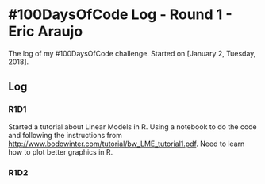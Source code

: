 # #100DaysOfCode Log - Round 1 - Eric Araujo

The log of my #100DaysOfCode challenge. Started on [January 2, Tuesday, 2018].

## Log

### R1D1 
Started a tutorial about Linear Models in R. Using a notebook to do the code and following the instructions from http://www.bodowinter.com/tutorial/bw_LME_tutorial1.pdf. Need to learn how to plot better graphics in R.

### R1D2
